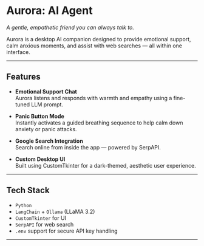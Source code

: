 # Aurora: AI Agent

_A gentle, empathetic friend you can always talk to._

Aurora is a desktop AI companion designed to provide emotional support, calm anxious moments, and assist with web searches — all within one interface.



---

## Features

-  **Emotional Support Chat**  
  Aurora listens and responds with warmth and empathy using a fine-tuned LLM prompt.
  
- **Panic Button Mode**  
  Instantly activates a guided breathing sequence to help calm down anxiety or panic attacks.

- **Google Search Integration**  
  Search online from inside the app — powered by SerpAPI.

- **Custom Desktop UI**  
  Built using CustomTkinter for a dark-themed, aesthetic user experience.

---

## Tech Stack

- `Python`
- `LangChain` + `Ollama` (LLaMA 3.2)
- `CustomTkinter` for UI
- `SerpAPI` for web search
- `.env` support for secure API key handling

---

